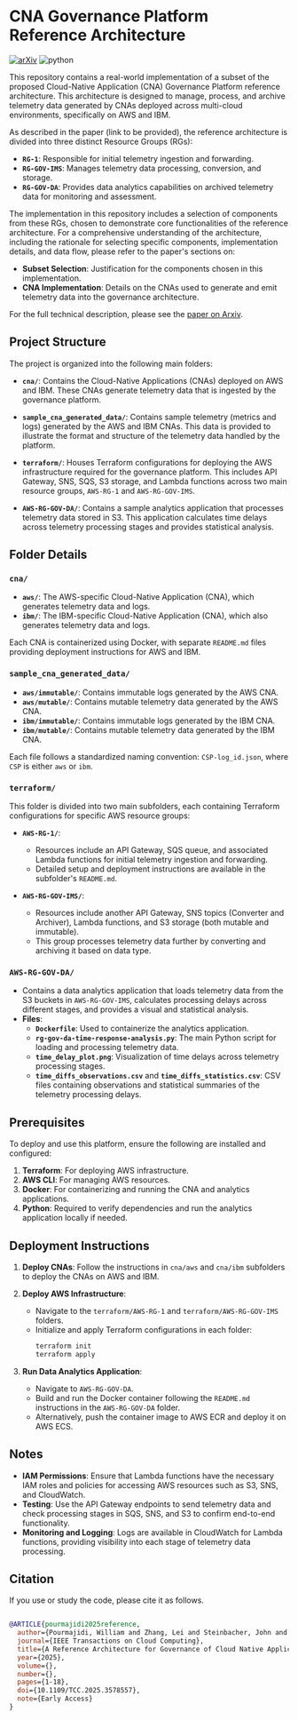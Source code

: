 # CNA Governance Platform Reference Architecture
[![arXiv](https://img.shields.io/badge/arXiv-2302.11617-b31b1b.svg)](https://arxiv.org/abs/2302.11617)
![python](https://img.shields.io/badge/python-3.11.0-blue.svg)

This repository contains a real-world implementation of a subset of the proposed Cloud-Native Application (CNA) Governance Platform reference architecture. This architecture is designed to manage, process, and archive telemetry data generated by CNAs deployed across multi-cloud environments, specifically on AWS and IBM.

As described in the paper (link to be provided), the reference architecture is divided into three distinct Resource Groups (RGs):
- **`RG-1`**: Responsible for initial telemetry ingestion and forwarding.
- **`RG-GOV-IMS`**: Manages telemetry data processing, conversion, and storage.
- **`RG-GOV-DA`**: Provides data analytics capabilities on archived telemetry data for monitoring and assessment.

The implementation in this repository includes a selection of components from these RGs, chosen to demonstrate core functionalities of the reference architecture. For a comprehensive understanding of the architecture, including the rationale for selecting specific components, implementation details, and data flow, please refer to the paper's sections on:
- **Subset Selection**: Justification for the components chosen in this implementation.
- **CNA Implementation**: Details on the CNAs used to generate and emit telemetry data into the governance architecture.

For the full technical description, please see the [paper on Arxiv](https://arxiv.org/abs/2302.11617).

## Project Structure

The project is organized into the following main folders:

- **`cna/`**: Contains the Cloud-Native Applications (CNAs) deployed on AWS and IBM. These CNAs generate telemetry data that is ingested by the governance platform.

- **`sample_cna_generated_data/`**: Contains sample telemetry (metrics and logs) generated by the AWS and IBM CNAs. This data is provided to illustrate the format and structure of the telemetry data handled by the platform.

- **`terraform/`**: Houses Terraform configurations for deploying the AWS infrastructure required for the governance platform. This includes API Gateway, SNS, SQS, S3 storage, and Lambda functions across two main resource groups, `AWS-RG-1` and `AWS-RG-GOV-IMS`.

- **`AWS-RG-GOV-DA/`**: Contains a sample analytics application that processes telemetry data stored in S3. This application calculates time delays across telemetry processing stages and provides statistical analysis.

## Folder Details

### `cna/`
- **`aws/`**: The AWS-specific Cloud-Native Application (CNA), which generates telemetry data and logs.
- **`ibm/`**: The IBM-specific Cloud-Native Application (CNA), which also generates telemetry data and logs.

Each CNA is containerized using Docker, with separate `README.md` files providing deployment instructions for AWS and IBM.

### `sample_cna_generated_data/`
- **`aws/immutable/`**: Contains immutable logs generated by the AWS CNA.
- **`aws/mutable/`**: Contains mutable telemetry data generated by the AWS CNA.
- **`ibm/immutable/`**: Contains immutable logs generated by the IBM CNA.
- **`ibm/mutable/`**: Contains mutable telemetry data generated by the IBM CNA.

Each file follows a standardized naming convention: `CSP-log_id.json`, where `CSP` is either `aws` or `ibm`.

### `terraform/`
This folder is divided into two main subfolders, each containing Terraform configurations for specific AWS resource groups:

- **`AWS-RG-1/`**:
    - Resources include an API Gateway, SQS queue, and associated Lambda functions for initial telemetry ingestion and forwarding.
    - Detailed setup and deployment instructions are available in the subfolder's `README.md`.

- **`AWS-RG-GOV-IMS/`**:
    - Resources include another API Gateway, SNS topics (Converter and Archiver), Lambda functions, and S3 storage (both mutable and immutable).
    - This group processes telemetry data further by converting and archiving it based on data type.

### `AWS-RG-GOV-DA/`
- Contains a data analytics application that loads telemetry data from the S3 buckets in `AWS-RG-GOV-IMS`, calculates processing delays across different stages, and provides a visual and statistical analysis.
- **Files**:
    - **`Dockerfile`**: Used to containerize the analytics application.
    - **`rg-gov-da-time-response-analysis.py`**: The main Python script for loading and processing telemetry data.
    - **`time_delay_plot.png`**: Visualization of time delays across telemetry processing stages.
    - **`time_diffs_observations.csv`** and **`time_diffs_statistics.csv`**: CSV files containing observations and statistical summaries of the telemetry processing delays.

## Prerequisites

To deploy and use this platform, ensure the following are installed and configured:

1. **Terraform**: For deploying AWS infrastructure.
2. **AWS CLI**: For managing AWS resources.
3. **Docker**: For containerizing and running the CNA and analytics applications.
4. **Python**: Required to verify dependencies and run the analytics application locally if needed.

## Deployment Instructions

1. **Deploy CNAs**: Follow the instructions in `cna/aws` and `cna/ibm` subfolders to deploy the CNAs on AWS and IBM.

2. **Deploy AWS Infrastructure**:
    - Navigate to the `terraform/AWS-RG-1` and `terraform/AWS-RG-GOV-IMS` folders.
    - Initialize and apply Terraform configurations in each folder:
      ```bash
      terraform init
      terraform apply
      ```

3. **Run Data Analytics Application**:
    - Navigate to `AWS-RG-GOV-DA`.
    - Build and run the Docker container following the `README.md` instructions in the `AWS-RG-GOV-DA` folder.
    - Alternatively, push the container image to AWS ECR and deploy it on AWS ECS.

## Notes

- **IAM Permissions**: Ensure that Lambda functions have the necessary IAM roles and policies for accessing AWS resources such as S3, SNS, and CloudWatch.
- **Testing**: Use the API Gateway endpoints to send telemetry data and check processing stages in SQS, SNS, and S3 to confirm end-to-end functionality.
- **Monitoring and Logging**: Logs are available in CloudWatch for Lambda functions, providing visibility into each stage of telemetry data processing.

 ## Citation

If you use or study the code, please cite it as follows.

```bibtex

@ARTICLE{pourmajidi2025reference,
  author={Pourmajidi, William and Zhang, Lei and Steinbacher, John and Erwin, Tony and Miranskyy, Andriy},
  journal={IEEE Transactions on Cloud Computing}, 
  title={A Reference Architecture for Governance of Cloud Native Applications}, 
  year={2025},
  volume={},
  number={},
  pages={1-18},
  doi={10.1109/TCC.2025.3578557},
  note={Early Access}
}

```
